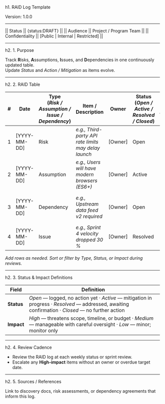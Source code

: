 <!--
  Title: RAID Log Template
  Purpose: Track Risks, Assumptions, Issues, Dependencies in one table.
  Inputs: {RAID_Rows}
  Usage: copy, paste, add new rows during project life-cycle.
-->
h1. RAID Log Template  

Version: 1.0.0

---

|| Status          || {status:DRAFT} ||
|| Audience        || Project / Program Team ||
|| Confidentiality || [Public \| Internal \| Restricted] ||

---

h2. 1. Purpose  

Track **R**isks, **A**ssumptions, **I**ssues, and **D**ependencies in one continuously updated table.  
Update *Status* and *Action / Mitigation* as items evolve.

---

h2. 2. RAID Table  

| # | Date | Type<br>(*Risk / Assumption / Issue / Dependency*) | Item / Description | Owner | Status<br>(*Open / Active / Resolved / Closed*) | Impact<br>(*High / Medium / Low*) | Action / Mitigation | Target / Review Date |
|---|------|----------------------------------------------------|--------------------|-------|-----------------------------------------------|-----------------------|---------------------|-----------------------|
| 1 | [YYYY-MM-DD] | Risk | *e.g., Third-party API rate limits may delay launch* | [Owner] | Open | High | Draft fallback caching strategy | [YYYY-MM-DD] |
| 2 | [YYYY-MM-DD] | Assumption | *e.g., Users will have modern browsers (ES6+)* | [Owner] | Active | Medium | Validate via analytics; update requirement if false | [YYYY-MM-DD] |
| 3 | [YYYY-MM-DD] | Dependency | *e.g., Upstream data feed v2 required* | [Owner] | Open | High | Confirm delivery timeline with provider | [YYYY-MM-DD] |
| 4 | [YYYY-MM-DD] | Issue | *e.g., Sprint 4 velocity dropped 30 %* | [Owner] | Resolved | Low | Adjust capacity planning next sprint | [YYYY-MM-DD] |

_Add rows as needed. Sort or filter by Type, Status, or Impact during reviews._

---

h2. 3. Status & Impact Definitions  

| Field   | Definition |
|---------|------------|
| **Status** | *Open* — logged, no action yet · *Active* — mitigation in progress · *Resolved* — addressed, awaiting confirmation · *Closed* — no further action |
| **Impact** | *High* — threatens scope, timeline, or budget · *Medium* — manageable with careful oversight · *Low* — minor; monitor only |

---

h2. 4. Review Cadence  

- Review the RAID log at each weekly status or sprint review.  
- Escalate any **High-impact** items without an owner or overdue target date.

---

h2. 5. Sources / References  

Link to discovery docs, risk assessments, or dependency agreements that inform this log.